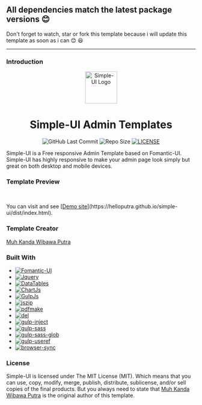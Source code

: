 ## All dependencies match the latest package versions :blush:
Don't forget to watch, star or fork this template because i will update this template as soon as i can :blush: :laughing:

-----

### Introduction

<p align="center">
  <a href="https://helloputra.github.io/simple-ui/">
    <img src="https://helloputra.github.io/simple-ui/dist/images/logo.png" alt="Simple-UI Logo" width="85" height="85">
  </a>
</p>
<h1 align="center">Simple-UI Admin Templates</h1>
<span align="center">

![GitHub Last Commit](https://img.shields.io/badge/Last%20Commit-MAY%202021-green.svg?logo=github&style=flat-square)
![Repo Size](https://img.shields.io/badge/Repo%20Size-27%20MB-blue.svg?style=flat-square)
[![LICENSE](https://img.shields.io/badge/License-MIT-green.svg?style=flat-square)](LICENSE)

</span>
<p>Simple-UI is a Free responsive Admin Template based on Fomantic-UI. Simple-UI has highly responsive to make your admin page look simply but great on both desktop and mobile devices.</p>

### Template Preview
<br>
<p>You can visit and see [<u>Demo site</u>](https://helloputra.github.io/simple-ui/dist/index.html).</p>

### Template Creator
[Muh Kanda Wibawa Putra](https://github.com/HelloPutra/)

### Built With

- [![Fomantic-UI](https://img.shields.io/badge/Fomantic--UI-%5E2.8.7-%2300b4f0.svg?style=flat-square)](https://fomantic-ui.com/)
- [![Jquery](https://img.shields.io/badge/Jquery-%5E3.6.0-blue.svg?style=flat-square)](https://jquery.com/)
- [![DataTables](https://img.shields.io/badge/DataTables-1.10.24-blue.svg?style=flat-square)](https://datatables.net/)
- [![ChartJs](https://img.shields.io/badge/ChartJs-%5E3.2.1-deeppink.svg?style=flat-square)](https://www.chartjs.org/)
- [![GulpJs](https://img.shields.io/badge/GulpJs-%5E4.0.2-red.svg?style=flat-square)](https://gulpjs.com/)
- [![jszip](https://img.shields.io/badge/jszip-%5E3.6.0-green.svg?style=flat-square)](https://stuk.github.io/jszip/)
- [![pdfmake](https://img.shields.io/badge/pdfmake-%5E0.1.71-green.svg?style=flat-square)](https://github.com/bpampuch/pdfmake)
- [![del](https://img.shields.io/badge/del-%5E6.0.0-green.svg?style=flat-square)](https://github.com/sindresorhus/del)
- [![gulp-inject](https://img.shields.io/badge/gulp--inject-%5E5.0.5-green.svg?style=flat-square)](https://github.com/klei/gulp-inject)
- [![gulp-sass](https://img.shields.io/badge/gulp--sass-%5E4.1.0-green.svg?style=flat-square)](https://github.com/dlmanning/gulp-sass)
- [![gulp-sass-glob](https://img.shields.io/badge/gulp--sass--glob-%5E1.1.0-green.svg?style=flat-square)](https://github.com/mikevercoelen/gulp-sass-glob)
- [![gulp-useref](https://img.shields.io/badge/gulp--useref-%5E5.0.0-green.svg?style=flat-square)](https://github.com/jonkemp/gulp-useref)
- [![browser-sync](https://img.shields.io/badge/gulp--useref-%5E2.26.14-green.svg?style=flat-square)](https://www.browsersync.io/)

### License
Simple-UI is licensed under The MIT License (MIT). Which means that you can use, copy, modify, merge, publish, distribute, sublicense, and/or sell copies of the final products. But you always need to state that [Muh Kanda Wibawa Putra](https://github.com/HelloPutra/) is the original author of this template.
